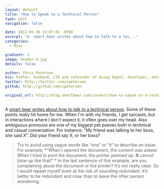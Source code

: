 ```yaml
---
layout: default
title: "How to Speak to a Technical Person"
type: post
navigation: false

date: 2013-05-30 13:07:01 -0700
excerpt: "A  smart bear writes about how to talk to a tec..."
categories:
  - Misc

gradient: 1
image: header-4.jpg
details: false

author: Chris Petersen
bio: Father, husband, CIO and cofounder of Assay Depot, developer, entrepreneur and technologist.
twitter: http://twitter.com/cpetersen
github: http://github.com/cpetersen

original_url: http://blog.smartbear.com/careers/how-to-speak-to-a-technical-person/
---
```



A  [smart bear writes about how to talk to a technical person](http://blog.smartbear.com/careers/how-to-speak-to-a-technical-person/). Some of these points really hit home for me. When I'm with my friends, I get sarcasm, but in interactions where I don't expect it, it often goes over my head. Also ambiguous pronouns are one of my biggest pet peeves both in technical and casual conversation. For instance, "My friend was talking to her boss, she said X". Did your friend say X, or her boss?

 > 
 > 
 >  Try to avoid using vague words like “one” or “it” to describe an issue.  For example:   *“When I opened the document, the content was askew.  When I tried to print the document, the printer jammed up.  __It__  cannot blow up like that!” *  In the last sentence of this example, are you complaining about the document or the printer?  It’s not really clear.  So I would repeat myself even at the risk of sounding redundant.  It’s better to be redundant and clear than to leave the other person wondering. 
 > 
 >  
 > 
 > 
